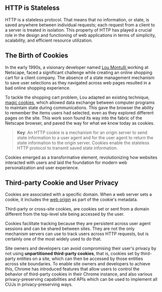## HTTP is Stateless

HTTP is a stateless protocol. That means that no information, or state, is saved anywhere between individual requests; each request from a client to a server is treated in isolation. This property of HTTP has played a crucial role in the design and functioning of web applications in terms of simplicity, scalability, and efficient resource utilization.

## The Birth of Cookies

In the early 1990s, a visionary developer named [Lou Montulli ](https://en.wikipedia.org/wiki/Lou_Montulli) working at Netscape, faced a significant challenge while creating an online shopping cart for a client company. The absence of a state management mechanism to save user selections as they navigated across web pages resulted in a bad online shopping experience.

To tackle the shopping cart problem, Lou adapted an existing technique, [magic cookies](https://en.wikipedia.org/wiki/Magic_cookie), which allowed data exchange between computer programs to maintain state during communications. This gave the browser the ability to remember the items users had selected, even as they explored different pages on the site. This work soon found its way into the fabric of the Netscape browser, and paved the way for what we know today as cookies.

> **Key**: An HTTP cookie is a mechanism for an origin server to send state information to a user agent and for the user agent to return the state information to the origin server. Cookies enable the stateless HTTP protocol to transmit saved state information.

Cookies emerged as a transformative element, revolutionizing how websites interacted with users and laid the foundation for modern web personalization and user experience.

## Third-party Cookie and User Privacy

Cookies are associated with a specific domain. When a web server sets a cookie, it includes the [web origin](https://web.dev/same-site-same-origin/) as part of the cookie's metadata.

Third-party or cross-site cookies, are cookies set or sent from a domain different from the top-level site being accessed by the user.

Cookies facilitate tracking because they are persistent across user agent sessions and can be shared between sites. They are not the only mechanism servers can use to track users across HTTP requests, but is certainly one of the most widely used to do that.

Site owners and developers can avoid compromising their user's privacy by not using **unpartitioned third-party cookies**, that is, cookies set by third-party entities on a site, which can then be accessed by those entities across site boundaries. To enable site owners and developers to achieve this, Chrome has introduced features that allow users to control the behavior of third-party cookies in their Chrome instance, and also various privacy-preserving capabilities and APIs which can be used to implement all CUJs in privacy-preserving ways.
